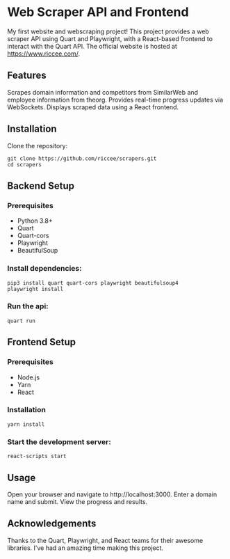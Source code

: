 # Web Scraper API and Frontend

My first website and webscraping project! This project provides a web scraper API using Quart and Playwright, with a React-based frontend to interact with the Quart API. The official website is hosted at https://www.riccee.com/.
## Features

Scrapes domain information and competitors from SimilarWeb and employee information from theorg.
Provides real-time progress updates via WebSockets.
Displays scraped data using a React frontend.

## Installation
Clone the repository:
```
git clone https://github.com/riccee/scrapers.git
cd scrapers
```

## Backend Setup

### Prerequisites
- Python 3.8+ 
- Quart 
- Quart-cors 
- Playwright 
- BeautifulSoup 


### Install dependencies:
```
pip3 install quart quart-cors playwright beautifulsoup4
playwright install
```
### Run the api:
```
quart run
```

## Frontend Setup

### Prerequisites
- Node.js
- Yarn
- React

### Installation
```
yarn install
```

### Start the development server:
```
react-scripts start
```

## Usage
Open your browser and navigate to http://localhost:3000.
Enter a domain name and submit.
View the progress and results.

## Acknowledgements
Thanks to the Quart, Playwright, and React teams for their awesome libraries. I've had an amazing time making this project.


